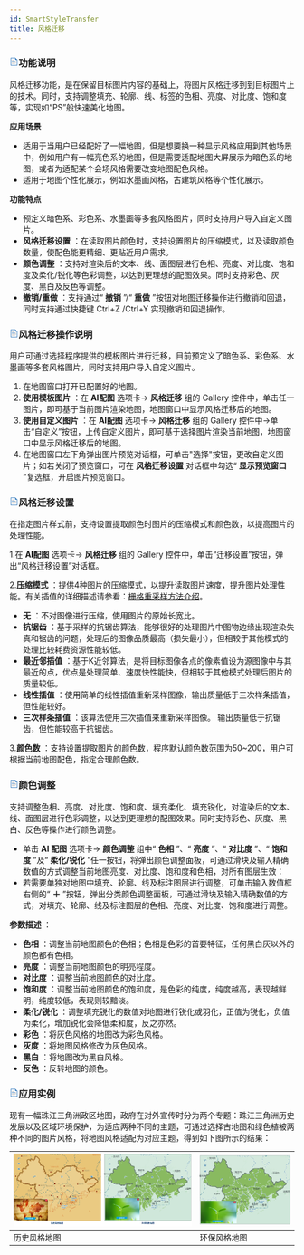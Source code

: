 ```yaml
---
id: SmartStyleTransfer
title: 风格迁移
---
```

### ![](../../img/read.gif)功能说明

风格迁移功能，是在保留目标图片内容的基础上，将图片风格迁移到到目标图片上的技术。同时，支持调整填充、轮廓、线、标签的色相、亮度、对比度、饱和度等，实现如“PS”般快速美化地图。

**应用场景**

* 适用于当用户已经配好了一幅地图，但是想要换一种显示风格应用到其他场景中，例如用户有一幅亮色系的地图，但是需要适配地图大屏展示为暗色系的地图，或者为适配某个会场风格需要改变地图配色风格。
* 适用于地图个性化展示，例如水墨画风格，古建筑风格等个性化展示。

**功能特点**

* 预定义暗色系、彩色系、水墨画等多套风格图片，同时支持用户导入自定义图片。
* **风格迁移设置** ：在读取图片颜色时，支持设置图片的压缩模式，以及读取颜色数量，使配色能更精细、更贴近用户需求。
* **颜色调整** ：支持对渲染后的文本、线、面图层进行色相、亮度、对比度、饱和度及柔化/锐化等色彩调整，以达到更理想的配图效果。同时支持彩色、灰度、黑白及反色等调整。
* **撤销/重做** ：支持通过“ **撤销** ”/“ **重做** ”按钮对地图迁移操作进行撤销和回退，同时支持通过快捷键 Ctrl+Z /Ctrl+Y 实现撤销和回退操作。

### ![](../../img/read.gif)风格迁移操作说明

用户可通过选择程序提供的模板图片进行迁移，目前预定义了暗色系、彩色系、水墨画等多套风格图片，同时支持用户导入自定义图片。

1. 在地图窗口打开已配置好的地图。
2. **使用模板图片** ：在 **AI配图** 选项卡-> **风格迁移** 组的 Gallery 控件中，单击任一图片，即可基于当前图片渲染地图，地图窗口中显示风格迁移后的地图。 
3. **使用自定义图片** ：在 **AI配图** 选项卡-> **风格迁移** 组的 Gallery 控件中->单击“自定义”按钮，上传自定义图片，即可基于选择图片渲染当前地图，地图窗口中显示风格迁移后的地图。
4. 在地图窗口左下角弹出图片预览对话框，可单击"选择"按钮，更改自定义图片；如若关闭了预览窗口，可在 **风格迁移设置** 对话框中勾选“ **显示预览窗口** ”复选框，开启图片预览窗口。

### ![](../../img/read.gif)风格迁移设置

在指定图片样式前，支持设置提取颜色时图片的压缩模式和颜色数，以提高图片的处理性能。

1.在 **AI配图** 选项卡-> **风格迁移** 组的 Gallery 控件中，单击“迁移设置”按钮，弹出“风格迁移设置”对话框。  

2.**压缩模式** ：提供4种图片的压缩模式，以提升读取图片速度，提升图片处理性能。有关插值的详细描述请参看：[栅格重采样方法介绍](../../DataProcessing/Registration/resamplemethod)。  

* **无** ：不对图像进行压缩，使用图片的原始长宽比。
* **抗锯齿** ：基于采样的抗锯齿算法，能够很好的处理图片中图物边缘出现渲染失真和锯齿的问题，处理后的图像品质最高（损失最小），但相较于其他模式的处理比较耗费资源性能较低。
* **最近邻插值** ：基于K近邻算法，是将目标图像各点的像素值设为源图像中与其最近的点，优点是处理简单、速度快性能快，但相较于其他模式处理后图片的质量较低。
* **线性插值** ：使用简单的线性插值重新采样图像，输出质量低于三次样条插值，但性能较好。
* **三次样条插值** ：该算法使用三次插值来重新采样图像。 输出质量低于抗锯齿，但性能较高于抗锯齿。  

3.**颜色数** ：支持设置提取图片的颜色数，程序默认颜色数范围为50~200，用户可根据当前地图配色，指定合理颜色数。

### ![](../../img/read.gif)颜色调整

支持调整色相、亮度、对比度、饱和度、填充柔化、填充锐化，对渲染后的文本、线、面图层进行色彩调整，以达到更理想的配图效果。同时支持彩色、灰度、黑白、反色等操作进行颜色调整。

* 单击 **AI 配图** 选项卡-> **颜色调整** 组中“ **色相** ”、“ **亮度** ”、“ **对比度** ”、“ **饱和度** ”及“ **柔化/锐化** ”任一按钮，将弹出颜色调整面板，可通过滑块及输入精确数值的方式调整当前地图亮度、对比度、饱和度和色相，对所有图层生效：
* 若需要单独对地图中填充、轮廓、线及标注图层进行调整，可单击输入数值框右侧的“ **＋** ”按钮，弹出分类颜色调整面板，可通过滑块及输入精确数值的方式，对填充、轮廓、线及标注图层的色相、亮度、对比度、饱和度进行调整。

**参数描述** ：

* **色相** ：调整当前地图颜色的色相；色相是色彩的首要特征，任何黑白灰以外的颜色都有色相。
* **亮度** ：调整当前地图颜色的明亮程度。
* **对比度** ：调整当前地图颜色的对比度。
* **饱和度** ：调整当前地图颜色的饱和度，是色彩的纯度，纯度越高，表现越鲜明，纯度较低，表现则较黯淡。
* **柔化/锐化** ：调整填充锐化的数值对地图进行锐化或羽化，正值为锐化，负值为柔化，增加锐化会降低柔和度，反之亦然。
* **彩色** ：将灰色风格的地图改为彩色风格。
* **灰度** ：将地图风格修改为灰色风格。
* **黑白** ：将地图改为黑白风格。
* **反色** ：反转地图的颜色。

### ![](../../img/read.gif)应用实例

现有一幅珠江三角洲政区地图，政府在对外宣传时分为两个专题：珠江三角洲历史发展以及区域环境保护，为适应两种不同的主题，可通过选择古地图和绿色植被两种不同的图片风格，将地图风格适配为对应主题，得到如下图所示的结果：

![](img/StyleTransferexampleresult1.png) |![](img/StyleTransferexampleresult2.png)  
---|---  
历史风格地图 | 环保风格地图  


